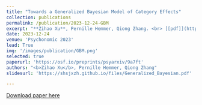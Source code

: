 ```yaml
---
title: "Towards a Generalized Bayesian Model of Category Effects"
collection: publications
permalink: /publication/2023-12-24-GBM
excerpt: "**Zihao Xu**, Pernille Hemmer, Qiong Zhang. <br> [[pdf]](https://osf.io/preprints/psyarxiv/9a7ft) <br>"
date: 2023-12-24
venue: 'Psychonomic 2023'
lead: True
img: '/images/publication/GBM.png'
selected: true
paperurl: 'https://osf.io/preprints/psyarxiv/9a7ft'
authors: "<b>Zihao Xu</b>, Pernille Hemmer, Qiong Zhang"
slidesurl: 'https://shsjxzh.github.io/files/Generalized_Bayesian.pdf'

---
```


<a href='https://osf.io/preprints/psyarxiv/9a7ft'>Download paper here</a>